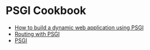 # PSGI Cookbook

* [How to build a dynamic web application using PSGI](https://perlmaven.com/how-to-build-a-dynamic-web-application-using-psgi)
* [Routing with PSGI](https://perlmaven.com/routing-with-psgi)
* [PSGI](https://perlmaven.com/search/PSGI)


